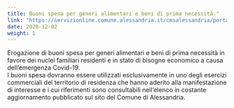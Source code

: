 ```yaml
---
title: Buoni spesa per generi alimentari e beni di prima necessità."
link: "https://servizionline.comune.alessandria.it/cmsalessandria/portale/contactcenter/istanzeonline.aspx?IDNODE&IDC=25&IDR&CW=SESO&fbclid=IwAR3BDt9ksN0CNNGGrn72Vdd09wgZ5FcnoBUz3LpkNBFr07UJga3Opaw8tZk"
date: 2020-12-02
weight: 1
---
```


Erogazione di buoni spesa per  generi alimentari e beni di prima necessità  in favore dei nuclei familiari residenti e in stato di bisogno economico a causa dell’emergenza Covid-19.  
I buoni spesa dovranno essere utilizzati esclusivamente in uno degli esercizi commerciali del territorio di residenza che hanno aderito alla manifestazione di interesse e i cui riferimenti sono consultabili nell’elenco in costante aggiornamento pubblicato sul sito del Comune di Alessandria.
